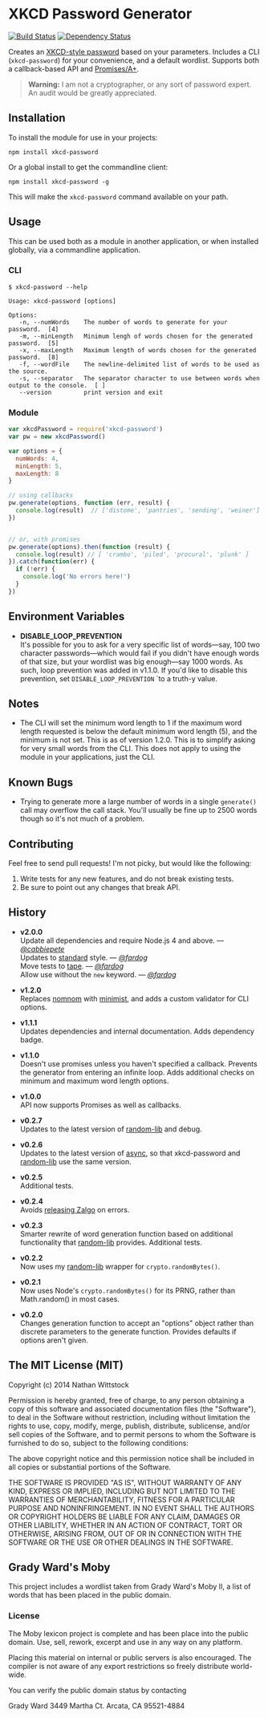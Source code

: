 # XKCD Password Generator

[![Build Status](https://travis-ci.org/fardog/node-xkcd-password.svg)](https://travis-ci.org/fardog/node-xkcd-password) [![Dependency Status](https://gemnasium.com/fardog/node-xkcd-password.svg)](https://gemnasium.com/fardog/node-xkcd-password)

Creates an [XKCD-style password](http://xkcd.com/936/) based on your parameters.
Includes a CLI (`xkcd-password`) for your convenience, and a default wordlist.
Supports both a callback-based API and [Promises/A+](http://promisesaplus.com/).

> **Warning:** I am not a cryptographer, or any sort of password expert. An
> audit would be greatly appreciated.

## Installation

To install the module for use in your projects:

```
npm install xkcd-password
```

Or a global install to get the commandline client:

```
npm install xkcd-password -g
```

This will make the `xkcd-password` command available on your path.

## Usage

This can be used both as a module in another application, or when installed
globally, via a commandline application.

### CLI

```
$ xkcd-password --help

Usage: xkcd-password [options]

Options:
   -n, --numWords    The number of words to generate for your password.  [4]
   -m, --minLength   Minimum lengh of words chosen for the generated password.  [5]
   -x, --maxLength   Maximum length of words chosen for the generated password.  [8]
   -f, --wordFile    The newline-delimited list of words to be used as the source.
   -s, --separator   The separator character to use between words when output to the console.  [ ]
   --version         print version and exit
```

### Module

```js
var xkcdPassword = require('xkcd-password')
var pw = new xkcdPassword()

var options = {
  numWords: 4,
  minLength: 5,
  maxLength: 8
}

// using callbacks
pw.generate(options, function (err, result) {
  console.log(result)  // ['distome', 'pantries', 'sending', 'weiner']
})


// or, with promises
pw.generate(options).then(function (result) {
  console.log(result) // [ 'crambo', 'piled', 'procural', 'plunk' ]
}).catch(function(err) {
  if (!err) {
    console.log('No errors here!')
  }
})
```

## Environment Variables

- **DISABLE_LOOP_PREVENTION**  
It's possible for you to ask for a very specific list of words—say, 100 two
character passwords—which would fail if you didn't have enough words of that
size, but your wordlist was big enough—say 1000 words. As such, loop prevention
was added in v1.1.0. If you'd like to disable this prevention, set
`DISABLE_LOOP_PREVENTION` `to a truth-y value.

## Notes

- The CLI will set the minimum word length to 1 if the maximum word length
  requested is below the default minimum word length (5), and the minimum is not
  set. This is as of version 1.2.0. This is to simplify asking for very small
  words from the CLI. This does not apply to using the module in your
  applications, just the CLI.

## Known Bugs

- Trying to generate more a large number of words in a single `generate()` call
  may overflow the call stack. You'll usually be fine up to 2500 words though so
  it's not much of a problem.

## Contributing

Feel free to send pull requests! I'm not picky, but would like the following:

1. Write tests for any new features, and do not break existing tests.
2. Be sure to point out any changes that break API.

## History

- **v2.0.0**  
Update all dependencies and require Node.js 4 and above. — _[@cabbiepete][]_  
Updates to [standard](http://standardjs.com) style. — _[@fardog][]_  
Move tests to [tape](https://www.npmjs.com/package/tape). — _[@fardog][]_  
Allow use without the `new` keyword. — _[@fardog][]_

- **v1.2.0**  
Replaces [nomnom][nomnom] with [minimist][minimist], and adds a custom validator
for CLI options.

- **v1.1.1**  
Updates dependencies and internal documentation. Adds dependency badge.

- **v1.1.0**  
Doesn't use promises unless you haven't specified a callback. Prevents the
generator from entering an infinite loop. Adds additional checks on minimum and
maximum word length options.

- **v1.0.0**  
API now supports Promises as well as callbacks.

- **v0.2.7**  
Updates to the latest version of [random-lib][randomlib] and debug.

- **v0.2.6**  
Updates to the latest version of [async][async], so that xkcd-password
and [random-lib][randomlib] use the same version.

- **v0.2.5**  
Additional tests.

- **v0.2.4**  
Avoids [releasing Zalgo][zalgo] on errors.

- **v0.2.3**  
Smarter rewrite of word generation function based on additional functionality
that [random-lib][randomlib] provides. Additional tests.

- **v0.2.2**  
Now uses my [random-lib][randomlib] wrapper for `crypto.randomBytes()`.

- **v0.2.1**  
Now uses Node's `crypto.randomBytes()` for its PRNG, rather than Math.random()
in most cases.

- **v0.2.0**  
Changes generation function to accept an "options" object rather than discrete
parameters to the generate function. Provides defaults if options aren't given.

[async]: http://github.com/caolan/async/
[randomlib]: http://www.npmjs.org/package/random-lib/
[nomnom]: https://www.npmjs.org/package/nomnom
[minimist]: https://www.npmjs.org/package/minimist
[zalgo]: http://blog.izs.me/post/59142742143/designing-apis-for-asynchrony
[@cabbiepete]: https://github.com/cabbiepete
[@fardog]: https://github.com/fardog

## The MIT License (MIT)

Copyright (c) 2014 Nathan Wittstock

Permission is hereby granted, free of charge, to any person obtaining a copy of
this software and associated documentation files (the "Software"), to deal in
the Software without restriction, including without limitation the rights to
use, copy, modify, merge, publish, distribute, sublicense, and/or sell copies of
the Software, and to permit persons to whom the Software is furnished to do so,
subject to the following conditions:

The above copyright notice and this permission notice shall be included in all
copies or substantial portions of the Software.

THE SOFTWARE IS PROVIDED "AS IS", WITHOUT WARRANTY OF ANY KIND, EXPRESS OR
IMPLIED, INCLUDING BUT NOT LIMITED TO THE WARRANTIES OF MERCHANTABILITY, FITNESS
FOR A PARTICULAR PURPOSE AND NONINFRINGEMENT. IN NO EVENT SHALL THE AUTHORS OR
COPYRIGHT HOLDERS BE LIABLE FOR ANY CLAIM, DAMAGES OR OTHER LIABILITY, WHETHER
IN AN ACTION OF CONTRACT, TORT OR OTHERWISE, ARISING FROM, OUT OF OR IN
CONNECTION WITH THE SOFTWARE OR THE USE OR OTHER DEALINGS IN THE SOFTWARE.

## Grady Ward's Moby

This project includes a wordlist taken from Grady Ward's Moby II, a list of
words that has been placed in the public domain.

### License

The Moby lexicon project is complete and has
been place into the public domain. Use, sell,
rework, excerpt and use in any way on any platform.

Placing this material on internal or public servers is
also encouraged. The compiler is not aware of any
export restrictions so freely distribute world-wide.

You can verify the public domain status by contacting

Grady Ward
3449 Martha Ct.
Arcata, CA  95521-4884
